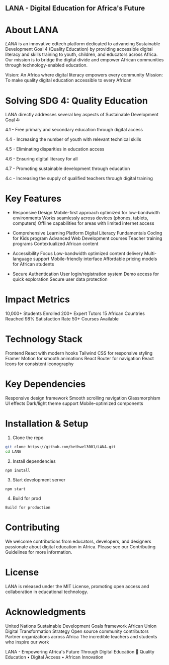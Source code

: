 ## LANA - Digital Education for Africa's Future
# About LANA
*LANA* is an innovative edtech platform dedicated to advancing Sustainable Development Goal 4 (Quality Education) by providing accessible digital literacy and skills training to youth, children, and educators across Africa. Our mission is to bridge the digital divide and empower African communities through technology-enabled education.

Vision: An Africa where digital literacy empowers every community
Mission: To make quality digital education accessible to every African

# Solving SDG 4: Quality Education
LANA directly addresses several key aspects of Sustainable Development Goal 4:

4.1 - Free primary and secondary education through digital access

4.4 - Increasing the number of youth with relevant technical skills

4.5 - Eliminating disparities in education access

4.6 - Ensuring digital literacy for all

4.7 - Promoting sustainable development through education

4.c - Increasing the supply of qualified teachers through digital training

# Key Features
- Responsive Design
Mobile-first approach optimized for low-bandwidth environments
Works seamlessly across devices (phones, tablets, computers)
Offline capabilities for areas with limited internet access

- Comprehensive Learning Platform
Digital Literacy Fundamentals
Coding for Kids program
Advanced Web Development courses
Teacher training programs
Contextualized African content

- Accessibility Focus
Low-bandwidth optimized content delivery
Multi-language support
Mobile-friendly interface
Affordable pricing models for African students

- Secure Authentication
User login/registration system
Demo access for quick exploration
Secure user data protection

# Impact Metrics
10,000+ Students Enrolled
200+ Expert Tutors
15 African Countries Reached
98% Satisfaction Rate
50+ Courses Available

# Technology Stack
Frontend
React with modern hooks
Tailwind CSS for responsive styling
Framer Motion for smooth animations
React Router for navigation
React Icons for consistent iconography

# Key Dependencies
Responsive design framework
Smooth scrolling navigation
Glassmorphism UI effects
Dark/light theme support
Mobile-optimized components

# Installation & Setup
1. Clone the repo
```bash
git clone https://github.com/bethwel3001/LANA.git
cd LANA
```
2. Install dependencies
```
npm install
```
3. Start development server
```
npm start
```
4. Build for prod
```
Build for production

```
# Contributing
We welcome contributions from educators, developers, and designers passionate about digital education in Africa. Please see our Contributing Guidelines for more information.

# License
LANA is released under the MIT License, promoting open access and collaboration in educational technology.

# Acknowledgments
United Nations Sustainable Development Goals framework
African Union Digital Transformation Strategy
Open source community contributors
Partner organizations across Africa
The incredible teachers and students who inspire our work

LANA - Empowering Africa's Future Through Digital Education 🌟
Quality Education • Digital Access • African Innovation